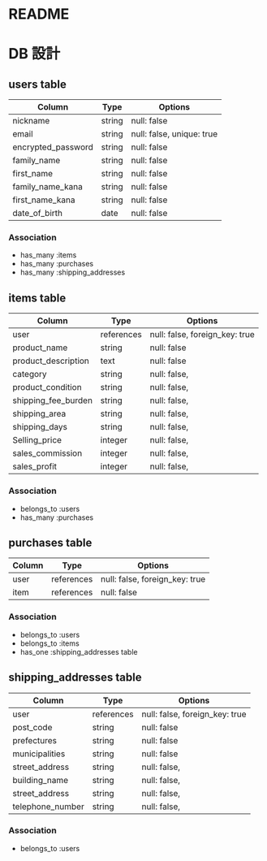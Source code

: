# README

<!--
This README would normally document whatever steps are necessary to get the
application up and running.

Things you may want to cover:

- Ruby version

- System dependencies

- Configuration

- Database creation

- Database initialization

- How to run the test suite

- Services (job queues, cache servers, search engines, etc.)

- Deployment instructions

- ... -->

# DB 設計

## users table

<!-- テーブル名にはsがつく。複数のデータが入るから。 -->

<!-- 登録 -->

| Column             | Type   | Options                   |
| ------------------ | ------ | ------------------------- |
| nickname           | string | null: false               |
| email              | string | null: false, unique: true |
| encrypted_password | string | null: false               |
| family_name        | string | null: false               |
| first_name         | string | null: false               |
| family_name_kana   | string | null: false               |
| first_name_kana    | string | null: false               |
| date_of_birth      | date   | null: false               |

### Association

- has_many :items
- has_many :purchases
- has_many :shipping_addresses

## items table

<!-- 出品 -->

| Column              | Type       | Options                        |
| ------------------- | ---------- | ------------------------------ |
| user                | references | null: false, foreign_key: true |
| product_name        | string     | null: false                    |
| product_description | text       | null: false                    |
| category            | string     | null: false,                   |
| product_condition   | string     | null: false,                   |
| shipping_fee_burden | string     | null: false,                   |
| shipping_area       | string     | null: false,                   |
| shipping_days       | string     | null: false,                   |
| Selling_price       | integer    | null: false,                   |
| sales_commission    | integer    | null: false,                   |
| sales_profit        | integer    | null: false,                   |

### Association

- belongs_to :users
- has_many :purchases
<!-- itemがuserに属する　belongs_toに外部キーを書く -->

## purchases table

<!-- 購入管理テーブル　誰が何を -->

| Column | Type       | Options                        |
| ------ | ---------- | ------------------------------ |
| user   | references | null: false, foreign_key: true |
| item   | references | null: false                    |

<!-- カラムは１つのデータが入るから単数系 -->

<!-- 外部キー　テーブル同士の結びつき  -->

### Association

- belongs_to :users
- belongs_to :items
- has_one :shipping_addresses table
  <!-- 1対1 親がpurchases子が shipping_addresses -->
  <!-- 外部キーテーブル同士の結びつき　属する側に属される側のテーブル名_id | -->

## shipping_addresses table

<!-- 配送先 -->

| Column           | Type       | Options                        |
| ---------------- | ---------- | ------------------------------ |
| user             | references | null: false, foreign_key: true |
| post_code        | string     | null: false                    |
| prefectures      | string     | null: false                    |
| municipalities   | string     | null: false                    |
| street_address   | string     | null: false,                   |
| building_name    | string     | null: false,                   |
| street_address   | string     | null: false,                   |
| telephone_number | string     | null: false,                   |

### Association

- belongs_to :users
